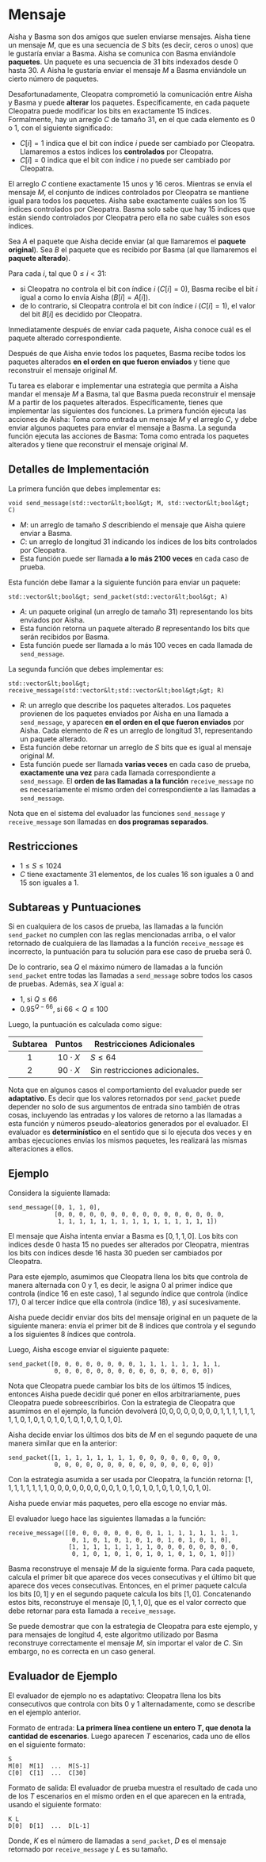 # Mensaje

Aisha y Basma son dos amigos que suelen enviarse mensajes. 
Aisha tiene un mensaje $M$, que es una secuencia de $S$ bits (es decir, ceros o unos) que le gustaría enviar a Basma. 
Aisha se comunica con Basma enviándole **paquetes**. 
Un paquete es una secuencia de $31$ bits indexados desde $0$ hasta $30$. 
A Aisha le gustaría enviar el mensaje $M$ a Basma enviándole un cierto número de paquetes. 

Desafortunadamente, Cleopatra comprometió la comunicación entre Aisha y Basma y puede **alterar** los paquetes. Específicamente, en cada paquete Cleopatra puede modificar los bits en exactamente $15$ índices. Formalmente, hay un arreglo $C$ de tamaño $31$, en el que cada elemento es $0$ o $1$, con el siguiente significado:

* $C[i] = 1$
   indica que el bit con índice $i$ puede ser cambiado por Cleopatra. 
	 Llamaremos a estos índices los **controlados** por Cleopatra.
* $C[i] = 0$
	indica que el bit con índice $i$ no puede ser cambiado por Cleopatra.

El arreglo $C$ contiene exactamente $15$ unos y $16$ ceros.
Mientras se envía el mensaje $M$, el conjunto de índices controlados por Cleopatra se mantiene igual para todos los paquetes.
Aisha sabe exactamente cuáles son los $15$ índices controlados por Cleopatra.
Basma solo sabe que hay $15$ índices que están siendo controlados por Cleopatra pero ella no sabe cuáles son esos índices.

Sea $A$ el paquete que Aisha decide enviar (al que llamaremos el **paquete original**).
Sea $B$ el paquete que es recibido por Basma (al que llamaremos el **paquete alterado**).

Para cada $i$, tal que $0 \leq i < 31$:
* si Cleopatra no controla el bit con índice $i$ ($C[i] = 0$), Basma recibe el bit $i$ igual a como lo envía Aisha ($B[i] = A[i]$).
* de lo contrario, si Cleopatra controla el bit con índice $i$ ($C[i] = 1$), el valor del bit $B[i]$ es decidido por Cleopatra.

Inmediatamente después de enviar cada paquete, Aisha conoce cuál es el paquete alterado correspondiente.

Después de que Aisha envie todos los paquetes, Basma recibe todos los paquetes alterados **en el orden en que fueron enviados** y tiene que reconstruir el mensaje original $M$.

Tu tarea es elaborar e implementar una estrategia que permita a Aisha mandar el mensaje $M$ a Basma, tal que Basma pueda reconstruir el mensaje $M$ a partir de los paquetes alterados.
Específicamente, tienes que implementar las siguientes dos funciones.
La primera función ejecuta las acciones de Aisha: Toma como entrada un mensaje $M$ y el arreglo $C$, y debe enviar algunos paquetes para enviar el mensaje a Basma. La segunda función ejecuta las acciones de Basma: Toma como entrada los paquetes alterados y tiene que reconstruir el mensaje original $M$.

## Detalles de Implementación

La primera función que debes implementar es:

```
void send_message(std::vector&lt;bool&gt; M, std::vector&lt;bool&gt; C)
```

* $M$: un arreglo de tamaño $S$ describiendo el mensaje que Aisha quiere enviar a Basma.
* $C$: un arreglo de longitud $31$ indicando los índices de los bits controlados por  Cleopatra.
* Esta función puede ser llamada **a lo más 2100 veces** en cada caso de prueba.

Esta función debe llamar a la siguiente función para enviar un paquete:

```
std::vector&lt;bool&gt; send_packet(std::vector&lt;bool&gt; A)
```

* $A$: un paquete original (un arreglo de tamaño $31$) representando los bits enviados por Aisha.
* Esta función retorna un paquete alterado $B$ representando los bits que serán recibidos por Basma.
* Esta función puede ser llamada a lo más $100$ veces en cada llamada de `send_message`.

La segunda función que debes implementar es:

```
std::vector&lt;bool&gt; receive_message(std::vector&lt;std::vector&lt;bool&gt;&gt; R)
```

* $R$: un arreglo que describe los paquetes alterados. Los paquetes provienen de los paquetes enviados por Aisha en una llamada a  `send_message`, y aparecen **en el orden en el que fueron enviados** por Aisha.
Cada elemento de $R$ es un arreglo de longitud $31$, representando un paquete alterado.
* Esta función debe retornar un arreglo de $S$ bits que es igual al mensaje original $M$.
* Esta función puede ser llamada **varias veces** en cada caso de prueba, **exactamente una vez** para cada llamada correspondiente a `send_message`.
El **orden de las llamadas a la función** `receive_message` no es necesariamente el mismo orden del correspondiente a las llamadas a  `send_message`.

Nota que en el sistema del evaluador las funciones `send_message` y  `receive_message` son llamadas en **dos programas separados**.

## Restricciones

* $1 \leq S \leq 1024$
* $C$ tiene exactamente $31$ elementos, de los cuales $16$ son iguales a $0$ and $15$ son iguales a $1$.

## Subtareas y Puntuaciones

Si en cualquiera de los casos de prueba, las llamadas a la función ``send_packet`` no cumplen con las reglas mencionadas arriba, o el valor retornado de cualquiera de las llamadas a la función `receive_message` es incorrecto, la puntuación para tu solución para ese caso de prueba será $0$.

De lo contrario, sea $Q$ el máximo número de llamadas a la función `send_packet` entre todas las llamadas a `send_message` sobre todos los casos de pruebas. 
Además, sea $X$ igual a:
- $1$, si $Q \leq 66$
- $0.95 ^ {Q - 66}$, si $66 < Q \leq 100$

Luego, la puntuación es calculada como sigue:

| Subtarea | Puntos  | Restricciones Adicionales |
| :-----: | :----: | ---------------------- |
| 1       | $10 \cdot X$ | $S \leq 64$
| 2       | $90 \cdot X$ | Sin restricciones adicionales.

Nota que en algunos casos el comportamiento del evaluador puede ser **adaptativo**.
Es decir que los valores retornados por `send_packet` puede depender no solo de sus argumentos de entrada sino también de otras cosas, incluyendo las entradas y los valores de retorno a las llamadas a esta función y números pseudo-aleatorios generados por el evaluador. El evaluador es **determinístico** en el sentido que si lo ejecuta dos veces y en ambas ejecuciones envías los mismos paquetes, les realizará las mismas alteraciones a ellos.

## Ejemplo

Considera la siguiente llamada: 

```
send_message([0, 1, 1, 0],
             [0, 0, 0, 0, 0, 0, 0, 0, 0, 0, 0, 0, 0, 0, 0, 0, 
              1, 1, 1, 1, 1, 1, 1, 1, 1, 1, 1, 1, 1, 1, 1])
```

El mensaje que Aisha intenta enviar a Basma es $[0, 1, 1, 0]$.
Los bits con indices desde $0$ hasta $15$ no puedes ser alterados por Cleopatra,
mientras los bits con índices desde $16$ hasta $30$ pueden ser cambiados por Cleopatra.

Para este ejemplo, asumimos que Cleopatra llena los bits que controla de manera alternada con $0$ y $1$, es decir, le asigna $0$ al primer índice que controla (índice $16$ en este caso), $1$ al segundo índice que controla (índice $17$), $0$ al tercer índice que ella controla (índice $18$), y así sucesivamente. 

Aisha puede decidir enviar dos bits del mensaje original en un paquete de la siguiente manera: envía el primer bit de $8$ índices que controla y el segundo a los siguientes $8$ índices que controla.

Luego, Aisha escoge enviar el siguiente paquete:
	
```
send_packet([0, 0, 0, 0, 0, 0, 0, 0, 1, 1, 1, 1, 1, 1, 1, 1,
             0, 0, 0, 0, 0, 0, 0, 0, 0, 0, 0, 0, 0, 0, 0])
```

Nota que Cleopatra puede cambiar los bits de los últimos $15$ índices, entonces Aisha puede decidir qué poner en ellos arbitrariamente, pues Cleopatra puede sobreescribirlos. Con la estrategia de Cleopatra que asumimos en el ejemplo, la función devolverá
 $[0, 0, 0, 0, 0, 0, 0, 0, 1, 1, 1, 1, 1, 1, 1, 1, 0, 1, 0, 1, 0, 1, 0, 1, 0, 1, 0, 1, 0, 1, 0]$.

Aisha decide enviar los últimos dos bits de $M$ en el segundo paquete de una 
manera similar que en la anterior:


```
send_packet([1, 1, 1, 1, 1, 1, 1, 1, 0, 0, 0, 0, 0, 0, 0, 0,
             0, 0, 0, 0, 0, 0, 0, 0, 0, 0, 0, 0, 0, 0, 0])
```

Con la estrategia asumida a ser usada por Cleopatra, la función retorna:
 $[1, 1, 1, 1, 1, 1, 1, 1, 0, 0, 0, 0, 0, 0, 0, 0, 0, 1, 0, 1, 0, 1, 0, 1, 0, 1, 0, 1, 0, 1, 0]$.

Aisha puede enviar más paquetes, pero ella escoge no enviar más.

El evaluador luego hace las siguientes llamadas a la función:

```
receive_message([[0, 0, 0, 0, 0, 0, 0, 0, 1, 1, 1, 1, 1, 1, 1, 1,
                  0, 1, 0, 1, 0, 1, 0, 1, 0, 1, 0, 1, 0, 1, 0],
                 [1, 1, 1, 1, 1, 1, 1, 1, 0, 0, 0, 0, 0, 0, 0, 0,
                  0, 1, 0, 1, 0, 1, 0, 1, 0, 1, 0, 1, 0, 1, 0]])
```

Basma reconstruye el mensaje $M$ de la siguiente forma.
Para cada paquete, calcula el primer bit que aparece dos veces consecutivas y el último bit que aparece dos veces consecutivas. Entonces, en el primer paquete calcula los bits $[0,1]$ y en el segundo paquete calcula los bits $[1,0]$. Concatenando estos bits, reconstruye el mensaje $[0,1,1,0]$, que es el valor correcto que debe retornar para esta llamada a `receive_message`.

Se puede demostrar que con la estrategia de Cleopatra para este ejemplo, y para mensajes de longitud $4$, este algoritmo utilizado por Basma reconstruye correctamente el mensaje $M$, sin importar el valor de $C$. Sin embargo, no es correcta en un caso general.

## Evaluador de Ejemplo

El evaluador de ejemplo no es adaptativo: Cleopatra llena los bits consecutivos que controla con bits $0$ y $1$ alternadamente, como se describe en el ejemplo anterior.

Formato de entrada: **La primera línea contiene un entero $T$, que denota la cantidad de escenarios**. Luego aparecen $T$ escenarios, cada uno de ellos en el siguiente formato:

```
S
M[0]  M[1]  ...  M[S-1]
C[0]  C[1]  ...  C[30]
```

Formato de salida:
El evaluador de prueba muestra el resultado de cada uno de los $T$ escenarios en el mismo orden en el que aparecen en la entrada, usando el siguiente formato:

```
K L
D[0]  D[1]  ...  D[L-1]
```

Donde, $K$ es el número de llamadas a `send_packet`,
 $D$ es el mensaje retornado por `receive_message`
 y $L$ es su tamaño.
